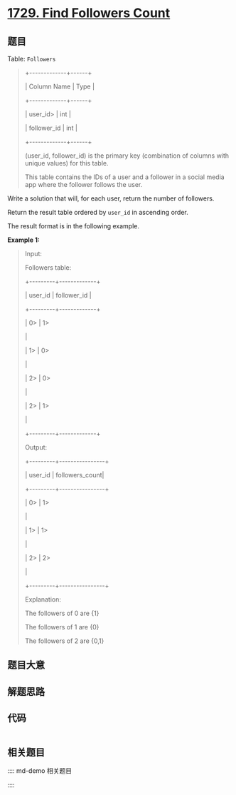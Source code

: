 # [1729. Find Followers Count](https://leetcode.com/problems/find-followers-count)

## 题目

Table: `Followers`

> 
> 
> 
> 
> 
> +-------------+------+
> 
> | Column Name | Type |
> 
> +-------------+------+
> 
> | user_id> 
>  | int  |
> 
> | follower_id | int  |
> 
> +-------------+------+
> 
> (user_id, follower_id) is the primary key (combination of columns with unique values) for this table.
> 
> This table contains the IDs of a user and a follower in a social media app where the follower follows the user.



Write a solution that will, for each user, return the number of followers.

Return the result table ordered by `user_id` in ascending order.

The result format is in the following example.



**Example 1:**

> Input: 
> 
> Followers table:
> 
> +---------+-------------+
> 
> | user_id | follower_id |
> 
> +---------+-------------+
> 
> | 0> 
>    | 1> 
> > 
>    |
> 
> | 1> 
>    | 0> 
> > 
>    |
> 
> | 2> 
>    | 0> 
> > 
>    |
> 
> | 2> 
>    | 1> 
> > 
>    |
> 
> +---------+-------------+
> 
> Output: 
> 
> +---------+----------------+
> 
> | user_id | followers_count|
> 
> +---------+----------------+
> 
> | 0> 
>    | 1> 
> > 
> > 
>   |
> 
> | 1> 
>    | 1> 
> > 
> > 
>   |
> 
> | 2> 
>    | 2> 
> > 
> > 
>   |
> 
> +---------+----------------+
> 
> Explanation: 
> 
> The followers of 0 are {1}
> 
> The followers of 1 are {0}
> 
> The followers of 2 are {0,1}
> 
> 


## 题目大意

## 解题思路

## 代码

```javascript

```

## 相关题目

:::: md-demo 相关题目

::::
